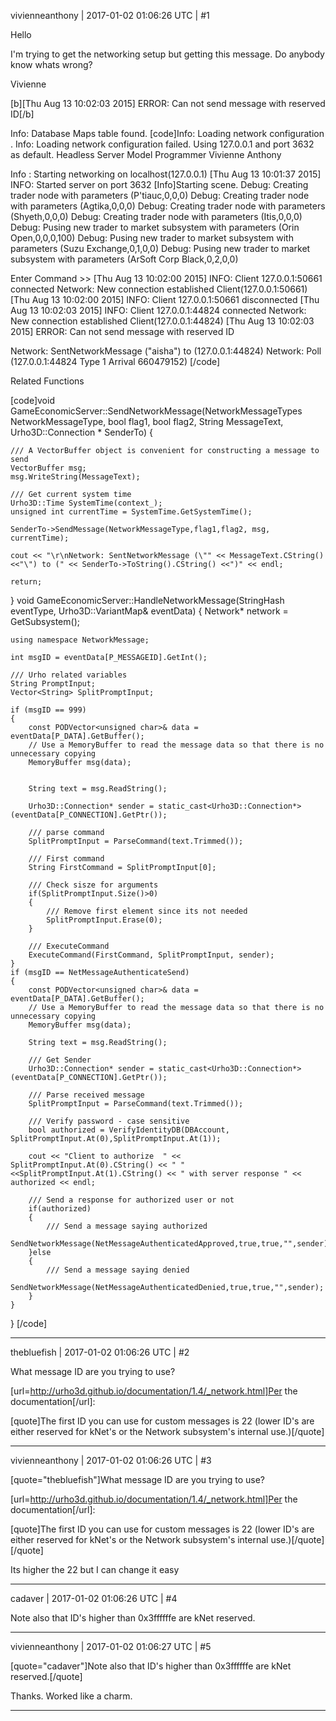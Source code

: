 vivienneanthony | 2017-01-02 01:06:26 UTC | #1

Hello

I'm trying to get the networking setup but getting this message. Do anybody know whats wrong?

Vivienne

[b][Thu Aug 13 10:02:03 2015] ERROR: Can not send message with reserved ID[/b]


Info: Database Maps table found.
[code]Info: Loading network configuration .
Info: Loading network configuration failed. Using 127.0.0.1 and port 3632 as default.
Headless Server Model 
Programmer Vivienne Anthony
 
Info : Starting networking on localhost(127.0.0.1)
[Thu Aug 13 10:01:37 2015] INFO: Started server on port 3632
[Info]Starting scene.
Debug: Creating trader node with parameters (P'tiauc,0,0,0) 
Debug: Creating trader node with parameters (Agtika,0,0,0) 
Debug: Creating trader node with parameters (Shyeth,0,0,0) 
Debug: Creating trader node with parameters (Itis,0,0,0) 
Debug: Pusing new trader to market subsystem with parameters (Orin Open,0,0,0,100) 
Debug: Pusing new trader to market subsystem with parameters (Suzu Exchange,0,1,0,0) 
Debug: Pusing new trader to market subsystem with parameters (ArSoft Corp Black,0,2,0,0) 

Enter Command >> [Thu Aug 13 10:02:00 2015] INFO: Client 127.0.0.1:50661 connected
Network: New connection established Client(127.0.0.1:50661)
[Thu Aug 13 10:02:00 2015] INFO: Client 127.0.0.1:50661 disconnected
[Thu Aug 13 10:02:03 2015] INFO: Client 127.0.0.1:44824 connected
Network: New connection established Client(127.0.0.1:44824)
[Thu Aug 13 10:02:03 2015] ERROR: Can not send message with reserved ID

Network: SentNetworkMessage ("aisha") to (127.0.0.1:44824)
Network: Poll (127.0.0.1:44824 Type 1 Arrival 660479152)
[/code]

Related Functions

[code]void GameEconomicServer::SendNetworkMessage(NetworkMessageTypes NetworkMessageType, bool flag1, bool flag2, String MessageText, Urho3D::Connection * SenderTo)
{

    /// A VectorBuffer object is convenient for constructing a message to send
    VectorBuffer msg;
    msg.WriteString(MessageText);

 	/// Get current system time
    Urho3D::Time SystemTime(context_);
    unsigned int currentTime = SystemTime.GetSystemTime();

    SenderTo->SendMessage(NetworkMessageType,flag1,flag2, msg, currentTime);

    cout << "\r\nNetwork: SentNetworkMessage (\"" << MessageText.CString() <<"\") to (" << SenderTo->ToString().CString() <<")" << endl;

    return;
}
void GameEconomicServer::HandleNetworkMessage(StringHash eventType, Urho3D::VariantMap& eventData)
{
    Network* network = GetSubsystem<Network>();

    using namespace NetworkMessage;

    int msgID = eventData[P_MESSAGEID].GetInt();

    /// Urho related variables
    String PromptInput;
    Vector<String> SplitPromptInput;

    if (msgID == 999)
    {
        const PODVector<unsigned char>& data = eventData[P_DATA].GetBuffer();
        // Use a MemoryBuffer to read the message data so that there is no unnecessary copying
        MemoryBuffer msg(data);


        String text = msg.ReadString();

        Urho3D::Connection* sender = static_cast<Urho3D::Connection*>(eventData[P_CONNECTION].GetPtr());

        /// parse command
        SplitPromptInput = ParseCommand(text.Trimmed());

        /// First command
        String FirstCommand = SplitPromptInput[0];

        /// Check sisze for arguments
        if(SplitPromptInput.Size()>0)
        {
            /// Remove first element since its not needed
            SplitPromptInput.Erase(0);
        }

        /// ExecuteCommand
        ExecuteCommand(FirstCommand, SplitPromptInput, sender);
    }
    if (msgID == NetMessageAuthenticateSend)
    {
        const PODVector<unsigned char>& data = eventData[P_DATA].GetBuffer();
        // Use a MemoryBuffer to read the message data so that there is no unnecessary copying
        MemoryBuffer msg(data);

        String text = msg.ReadString();

        /// Get Sender
        Urho3D::Connection* sender = static_cast<Urho3D::Connection*>(eventData[P_CONNECTION].GetPtr());

        /// Parse received message
        SplitPromptInput = ParseCommand(text.Trimmed());

        /// Verify password - case sensitive
        bool authorized = VerifyIdentityDB(DBAccount, SplitPromptInput.At(0),SplitPromptInput.At(1));

        cout << "Client to authorize  " << SplitPromptInput.At(0).CString() << " " <<SplitPromptInput.At(1).CString() << " with server response " << authorized << endl;

        /// Send a response for authorized user or not
        if(authorized)
        {
            /// Send a message saying authorized
            SendNetworkMessage(NetMessageAuthenticatedApproved,true,true,"",sender);
        }else
        {
            /// Send a message saying denied
            SendNetworkMessage(NetMessageAuthenticatedDenied,true,true,"",sender);
        }
    }
}
[/code]

-------------------------

thebluefish | 2017-01-02 01:06:26 UTC | #2

What message ID are you trying to use?

[url=http://urho3d.github.io/documentation/1.4/_network.html]Per the documentation[/url]:

[quote]The first ID you can use for custom messages is 22 (lower ID's are either reserved for kNet's or the Network subsystem's internal use.)[/quote]

-------------------------

vivienneanthony | 2017-01-02 01:06:26 UTC | #3

[quote="thebluefish"]What message ID are you trying to use?

[url=http://urho3d.github.io/documentation/1.4/_network.html]Per the documentation[/url]:

[quote]The first ID you can use for custom messages is 22 (lower ID's are either reserved for kNet's or the Network subsystem's internal use.)[/quote][/quote]

Its higher the 22 but I can change it easy

-------------------------

cadaver | 2017-01-02 01:06:26 UTC | #4

Note also that ID's higher than 0x3ffffffe are kNet reserved.

-------------------------

vivienneanthony | 2017-01-02 01:06:27 UTC | #5

[quote="cadaver"]Note also that ID's higher than 0x3ffffffe are kNet reserved.[/quote]

Thanks. Worked like a charm.

-------------------------

